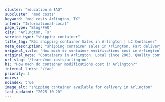 ```yaml
---
cluster: "education & FAQ"
subcluster: "mod costs"
keyword: "mod costs Arlington, TX"
intent: "Informational-Local"
page_type: "Blog/FAQ"
city: "Arlington, TX"
service_type: "shipping container"
title_tag: "R5i shipping container Sales in Arlington | LC Container"
meta_description: "shipping container sales in Arlington. Fast delivery, competitive pricing. Serving mod costs area. Quote ID: BBY. Call (214) 524-4168 for your free quote today."
original_title: "How much do container modifications cost in Arlington? | LC Container"
original_meta: "Containers in Arlington. Local since 2003. Quality containers. Fast delivery. Get your free quote — call (214) 524-4168 today. LC Container — your trusted DF..."
url_slug: "/learn/mod-costs/arlington"
h1: "How much do container modifications cost in Arlington?"
internal_links: "/faq"
priority: 3
notes: ""
noindex: true
image_alt: "shipping container available for delivery in Arlington"
last_updated: "2025-10-20"
---
```


<!-- TODO: Add unique city/inventory copy, images, and internal links here. -->
